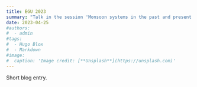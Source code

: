 ```yaml
---
title: EGU 2023
summary: "Talk in the session 'Monsoon systems in the past and present and under future climate change'"
date: 2023-04-25
#authors:
#  - admin
#tags:
#  - Hugo Blox
#  - Markdown
#image:
#  caption: 'Image credit: [**Unsplash**](https://unsplash.com)'
---
```


Short blog entry.